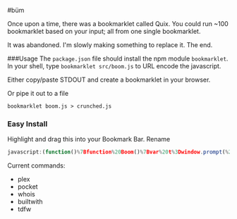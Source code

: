 #büm

Once upon a time, there was a bookmarklet called Quix. You could run ~100 bookmarklet based on your input; all from one single bookmarklet.

It was abandoned. I'm slowly making something to replace it. The end.

###Usage
The `package.json` file should install the npm module `bookmarklet`. In your shell, type `bookmarklet src/boom.js` to URL encode the javascript.

Either copy/paste STDOUT and create a bookmarklet in your browser.

Or pipe it out to a file
```shell
bookmarklet boom.js > crunched.js
```


### Easy Install
Highlight and drag this into your Bookmark Bar. Rename

```javascript
javascript:(function()%7Bfunction%20Boom()%7Bvar%20t%3Dwindow.prompt(%22Boom%3A%20Which%20One%22)%2Ce%3D%7Bplex%3A%22javascript%3A%2520var%2520s%3Ddocument.createElement(%2522script%2522)%3Bs.type%3D%2522text%2Fjavascript%2522%3Bs.src%3D%2522https%3A%2F%2Fmy.plexapp.com%2Fqueue%2Fbookmarklet_payload%3Fuid%3D819f10b976818604%2522%3Bvar%2520h%3Ddocument.getElementsByTagName(%2522head%2522)%255B0%255D%3Bh.appendChild(s)%3Bvoid(0)%3B%22%2Cpocket%3A%22javascript%3A(function()%257BISRIL_H%3D'edaa'%3BPKT_D%3D'getpocket.com'%3BISRIL_SCRIPT%3Ddocument.createElement('SCRIPT')%3BISRIL_SCRIPT.type%3D'text%2Fjavascript'%3BISRIL_SCRIPT.src%3D'http%3A%2F%2F'%2BPKT_D%2B'%2Fb%2Fr.js'%3Bdocument.getElementsByTagName('head')%255B0%255D.appendChild(ISRIL_SCRIPT)%257D)()%3B%22%2Cbuiltwith%3A%22javascript%3Avoid(location.href%3D'http%3A%2F%2Fbuiltwith.com%3F'%2Blocation.href)%22%2Cwhois%3A%22javascript%3Avoid(location.href%3D'https%3A%2F%2Fwho.is%2Fwhois%2F'%2Blocation.host)%22%2Ctdfw%3A%22javascript%3A(function()%257Bjavascript%3Avar%2520s%253Ddocument.createElement(%2527script%2527)%253Bs.setAttribute(%2527src%2527%2C%2527https%3A%2F%2Fnthitz.github.io%2Fturndownforwhatjs%2Ftdfw.js%2527)%253Bdocument.body.appendChild(s)%253B%257D)()%253B%22%7D%3B%22%22!%3Dt%26%26(window.location%3De%5Bt%5D)%7DBoom()%3B%7D)()
```



Current commands:
- plex
- pocket
- whois
- builtwith
- tdfw
